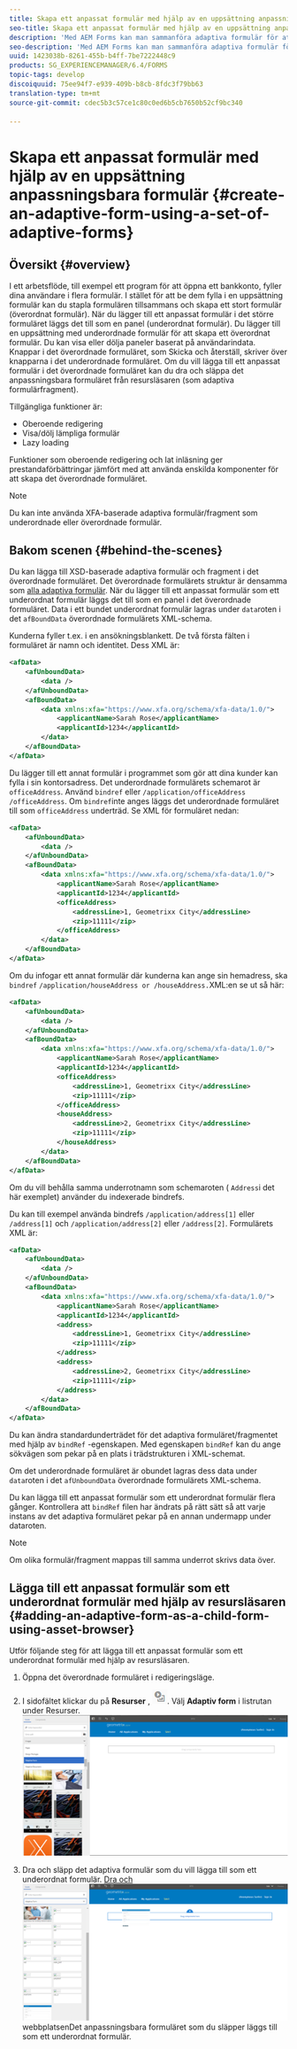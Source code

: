 ```yaml
---
title: Skapa ett anpassat formulär med hjälp av en uppsättning anpassningsbara formulär
seo-title: Skapa ett anpassat formulär med hjälp av en uppsättning anpassningsbara formulär
description: 'Med AEM Forms kan man sammanföra adaptiva formulär för att ta fram ett enda stort anpassat formulär och förstå dess funktioner. '
seo-description: 'Med AEM Forms kan man sammanföra adaptiva formulär för att ta fram ett enda stort anpassat formulär och förstå dess funktioner. '
uuid: 1423038b-8261-455b-b4ff-7be7222448c9
products: SG_EXPERIENCEMANAGER/6.4/FORMS
topic-tags: develop
discoiquuid: 75ee94f7-e939-409b-b8cb-8fdc3f79bb63
translation-type: tm+mt
source-git-commit: cdec5b3c57ce1c80c0ed6b5cb7650b52cf9bc340

---
```



# Skapa ett anpassat formulär med hjälp av en uppsättning anpassningsbara formulär {#create-an-adaptive-form-using-a-set-of-adaptive-forms}

## Översikt {#overview}

I ett arbetsflöde, till exempel ett program för att öppna ett bankkonto, fyller dina användare i flera formulär. I stället för att be dem fylla i en uppsättning formulär kan du stapla formulären tillsammans och skapa ett stort formulär (överordnat formulär). När du lägger till ett anpassat formulär i det större formuläret läggs det till som en panel (underordnat formulär). Du lägger till en uppsättning med underordnade formulär för att skapa ett överordnat formulär. Du kan visa eller dölja paneler baserat på användarindata. Knappar i det överordnade formuläret, som Skicka och återställ, skriver över knapparna i det underordnade formuläret. Om du vill lägga till ett anpassat formulär i det överordnade formuläret kan du dra och släppa det anpassningsbara formuläret från resursläsaren (som adaptiva formulärfragment).

Tillgängliga funktioner är:

* Oberoende redigering
* Visa/dölj lämpliga formulär
* Lazy loading

Funktioner som oberoende redigering och lat inläsning ger prestandaförbättringar jämfört med att använda enskilda komponenter för att skapa det överordnade formuläret.

>[!NOTE]
>
>Du kan inte använda XFA-baserade adaptiva formulär/fragment som underordnade eller överordnade formulär.

## Bakom scenen {#behind-the-scenes}

Du kan lägga till XSD-baserade adaptiva formulär och fragment i det överordnade formuläret. Det överordnade formulärets struktur är densamma som [alla adaptiva formulär](/help/forms/using/prepopulate-adaptive-form-fields.md). När du lägger till ett anpassat formulär som ett underordnat formulär läggs det till som en panel i det överordnade formuläret. Data i ett bundet underordnat formulär lagras under `data`roten i det `afBoundData` överordnade formulärets XML-schema.

Kunderna fyller t.ex. i en ansökningsblankett. De två första fälten i formuläret är namn och identitet. Dess XML är:

```xml
<afData>
    <afUnboundData>
        <data />
    </afUnboundData>
    <afBoundData>
        <data xmlns:xfa="https://www.xfa.org/schema/xfa-data/1.0/">
            <applicantName>Sarah Rose</applicantName>
            <applicantId>1234</applicantId>
        </data>
    </afBoundData>
</afData>
```

Du lägger till ett annat formulär i programmet som gör att dina kunder kan fylla i sin kontorsadress. Det underordnade formulärets schemarot är `officeAddress`. Använd `bindref` eller `/application/officeAddress` `/officeAddress`. Om `bindref`inte anges läggs det underordnade formuläret till som `officeAddress` underträd. Se XML för formuläret nedan:

```xml
<afData>
    <afUnboundData>
        <data />
    </afUnboundData>
    <afBoundData>
        <data xmlns:xfa="https://www.xfa.org/schema/xfa-data/1.0/">
            <applicantName>Sarah Rose</applicantName>
            <applicantId>1234</applicantId>
            <officeAddress>
                <addressLine>1, Geometrixx City</addressLine>
                <zip>11111</zip>
            </officeAddress>
        </data>
    </afBoundData>
</afData>
```

Om du infogar ett annat formulär där kunderna kan ange sin hemadress, ska `bindref` `/application/houseAddress or /houseAddress.`XML:en se ut så här:

```xml
<afData>
    <afUnboundData>
        <data />
    </afUnboundData>
    <afBoundData>
        <data xmlns:xfa="https://www.xfa.org/schema/xfa-data/1.0/">
            <applicantName>Sarah Rose</applicantName>
            <applicantId>1234</applicantId>
            <officeAddress>
                <addressLine>1, Geometrixx City</addressLine>
                <zip>11111</zip>
            </officeAddress>
            <houseAddress>
                <addressLine>2, Geometrixx City</addressLine>
                <zip>11111</zip>
            </houseAddress>
        </data>
    </afBoundData>
</afData>
```

Om du vill behålla samma underrotnamn som schemaroten ( `Address`i det här exemplet) använder du indexerade bindrefs.

Du kan till exempel använda bindrefs `/application/address[1]` eller `/address[1]` och `/application/address[2]` eller `/address[2]`. Formulärets XML är:

```xml
<afData>
    <afUnboundData>
        <data />
    </afUnboundData>
    <afBoundData>
        <data xmlns:xfa="https://www.xfa.org/schema/xfa-data/1.0/">
            <applicantName>Sarah Rose</applicantName>
            <applicantId>1234</applicantId>
            <address>
                <addressLine>1, Geometrixx City</addressLine>
                <zip>11111</zip>
            </address>
            <address>
                <addressLine>2, Geometrixx City</addressLine>
                <zip>11111</zip>
            </address>
        </data>
    </afBoundData>
</afData>
```

Du kan ändra standardunderträdet för det adaptiva formuläret/fragmentet med hjälp av `bindRef` -egenskapen. Med egenskapen `bindRef` kan du ange sökvägen som pekar på en plats i trädstrukturen i XML-schemat.

Om det underordnade formuläret är obundet lagras dess data under `data`roten i det `afUnboundData` överordnade formulärets XML-schema.

Du kan lägga till ett anpassat formulär som ett underordnat formulär flera gånger. Kontrollera att `bindRef` filen har ändrats på rätt sätt så att varje instans av det adaptiva formuläret pekar på en annan undermapp under dataroten.

>[!NOTE]
>
>Om olika formulär/fragment mappas till samma underrot skrivs data över.

## Lägga till ett anpassat formulär som ett underordnat formulär med hjälp av resursläsaren {#adding-an-adaptive-form-as-a-child-form-using-asset-browser}

Utför följande steg för att lägga till ett anpassat formulär som ett underordnat formulär med hjälp av resursläsaren.

1. Öppna det överordnade formuläret i redigeringsläge.
1. I sidofältet klickar du på **Resurser** , ![resurser och webbläsare](assets/assets-browser.png). Välj **Adaptiv form** i listrutan under Resurser.
   [ ![Välja anpassat formulär under Resurser](assets/asset.png)](assets/asset-1.png)

1. Dra och släpp det adaptiva formulär som du vill lägga till som ett underordnat formulär.
   [ Dra och ![släpp det anpassningsbara formuläret på](assets/drag-drop.png)](assets/drag-drop-1.png)webbplatsenDet anpassningsbara formuläret som du släpper läggs till som ett underordnat formulär.

